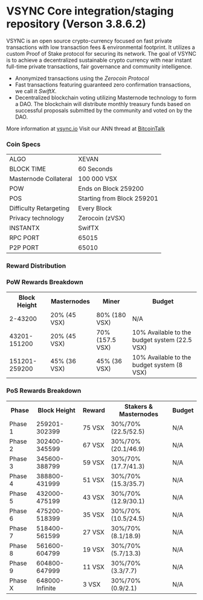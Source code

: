 VSYNC Core integration/staging repository (Verson 3.8.6.2)
=====================================

VSYNC is an open source crypto-currency focused on fast private transactions with low transaction fees & environmental footprint.  It utilizes a custom Proof of Stake protocol for securing its network. The goal of VSYNC is to achieve a decentralized sustainable crypto currency with near instant full-time private transactions, fair governance and community intelligence.
- Anonymized transactions using the _Zerocoin Protocol_
- Fast transactions featuring guaranteed zero confirmation transactions, we call it _SwiftX_.
- Decentralized blockchain voting utilizing Masternode technology to form a DAO. The blockchain will distribute monthly treasury funds based on successful proposals submitted by the community and voted on by the DAO.

More information at [vsync.io](http://www.vsync.io) Visit our ANN thread at [BitcoinTalk](https://bitcointalk.org/index.php?topic=2133048.0)

### Coin Specs
<table>
<tr><td>ALGO</td><td>XEVAN</td></tr>
<tr><td>BLOCK TIME</td><td>60 Seconds</td></tr>
<tr><td>Masternode Collateral</td><td>100 000 VSX</td></tr>
<tr><td>POW</td><td>Ends on Block 259200</td></tr>
<tr><td>POS</td><td>Starting from Block 259201</td></tr>
<tr><td>Difficulty Retargeting</td><td>Every Block</td></tr>
<tr><td>Privacy technology </td><td>Zerocoin (zVSX)</td></tr>
<tr><td>INSTANTX</td><td>SwifTX</td></tr>
<tr><td>RPC PORT</td><td>65015</td></tr>
<tr><td>P2P PORT</td><td>65010</td></tr>
</table>

### Reward Distribution

### PoW Rewards Breakdown

<table>
<th>Block Height</th><th>Masternodes</th><th>Miner</th><th>Budget</th>
<tr><td>2-43200</td><td>20% (45 VSX)</td><td>80% (180 VSX)</td><td>N/A</td></tr>
<tr><td>43201-151200</td><td>20% (45 VSX)</td><td>70% (157.5 VSX)</td><td>10% Available to the budget system (22.5 VSX)</td></tr>
<tr><td>151201-259200</td><td>45% (36 VSX)</td><td>45% (36 VSX)</td><td>10% Available to the budget system (8 VSX)</td></tr>
</table>

### PoS Rewards Breakdown

<table>
<th>Phase</th><th>Block Height</th><th>Reward</th><th>Stakers & Masternodes</th><th>Budget</th>
<tr><td>Phase 1</td><td>259201-302399</td><td>75 VSX</td><td>30%/70% (22.5/52.5)</td><td>N/A</td></tr>
<tr><td>Phase 2</td><td>302400-345599</td><td>67 VSX</td><td>30%/70% (20.1/46.9)</td><td>N/A</td></tr>
<tr><td>Phase 3</td><td>345600-388799</td><td>59 VSX</td><td>30%/70% (17.7/41.3)</td><td>N/A</td></tr>
<tr><td>Phase 4</td><td>388800-431999</td><td>51 VSX</td><td>30%/70% (15.3/35.7)</td><td>N/A</td></tr>
<tr><td>Phase 5</td><td>432000-475199</td><td>43 VSX</td><td>30%/70% (12.9/30.1)</td><td>N/A</td></tr>
<tr><td>Phase 6</td><td>475200-518399</td><td>35 VSX</td><td>30%/70% (10.5/24.5)</td><td>N/A</td></tr>
<tr><td>Phase 7</td><td>518400-561599</td><td>27 VSX</td><td>30%/70% (8.1/18.9)</td><td>N/A</td></tr>
<tr><td>Phase 8</td><td>561600-604799</td><td>19 VSX</td><td>30%/70% (5.7/13.3)</td><td>N/A</td></tr>
<tr><td>Phase 9</td><td>604800-647999</td><td>11 VSX</td><td>30%/70% (3.3/7.7)</td><td>N/A</td></tr>
<tr><td>Phase X</td><td>648000-Infinite</td><td>3 VSX</td><td>30%/70% (0.9/2.1)</td><td>N/A</td></tr>
</table>

